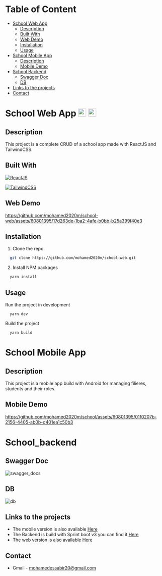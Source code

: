 # Table of Content

- [School Web App](#webApp)
  - [Description](#description)
  - [Built With](#built-with)
  - [Web Demo](#demo)
  - [Installation](#installation)
  - [Usage](#usage)
- [School Mobile App](#mobile)
  - [Description](#description_mobile)
  - [Mobile Demo](#demo_mobile)
- [School Backend](#backend)
  - [Swagger Doc](#swagger)
  - [DB](#db)
- [Links to the projects](#links)
- [Contact](#contact)


# School Web App <img src='https://emojis.slackmojis.com/emojis/images/1643514155/1161/react.png?1643514155' height='25'> <img src='https://emojis.slackmojis.com/emojis/images/1643515045/10754/tailwindcss.png?1643515045' height='25'>

## Description 

This project is a complete CRUD of a school app made with ReactJS and TailwindCSS.

## Built With

[![ReactJS](https://img.shields.io/badge/React.js-20232A?style=for-the-badge&logo=react&logoColor=61DAFB)](https://reactjs.org)

[![TailwindCSS](https://img.shields.io/badge/Tailwind_CSS-38B2AC?style=for-the-badge&logo=tailwind-css&logoColor=white)](https://tailwindcss.com)

## Web Demo

https://github.com/mohamed2020m/school-web/assets/60801395/17d263de-1ba2-4afe-b0bb-b25a399f40e3

## Installation

1. Clone the repo.

```sh
  git clone https://github.com/mohamed2020m/school-web.git
```

2. Install NPM packages

```sh
  yarn install
```

## Usage

Run the project in development

```npm
  yarn dev
```

Build the project

```npm
  yarn build
```

# School Mobile App 

## Description

This project is a mobile app build with Android for managing filieres, students and their roles.

## Mobile Demo

https://github.com/mohamed2020m/school/assets/60801395/01f0207b-2156-4405-ab0b-d401ea1c50b3

# School_backend

## Swagger Doc

![swagger_docs](https://github.com/mohamed2020m/school_backend/assets/60801395/e0f4bef4-277a-44a0-8bdb-f7e40bd9620b)

## DB

![db](https://github.com/mohamed2020m/school_backend/assets/60801395/fb2825f9-2d35-462f-a860-038d71adafc6)


## Links to the projects

- The mobile version is also available [Here](https://github.com/mohamed2020m/school)
- The Backend is build with Sprint boot v3 you can find it [Here](https://github.com/mohamed2020m/school_backend)
- The web version is also available [Here](https://github.com/mohamed2020m/school-web)


## Contact

- Gmail - [mohamedessabir20@gmail.com](mailto:mohamedessabir20@gmail.com)
